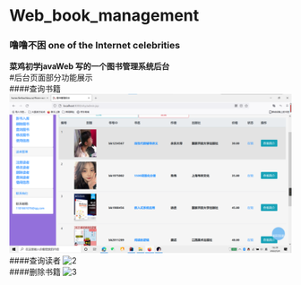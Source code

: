 # Web_book_management
### 噜噜不困 one of the Internet celebrities<br>
**菜鸡初学javaWeb 写的一个图书管理系统后台**<br>
#后台页面部分功能展示  
####查询书籍
![Image text](https://github.com/xhy1017/Web_book_management/blob/master/img.png)  
####查询读者
![2](https://github.com/xhy1017/Web_book_management/master/img2.png)  
####删除书籍
![3](https://github.com/xhy1017/Web_book_management/master/img3.png)
